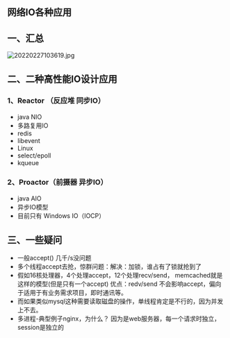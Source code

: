## 网络IO各种应用

## 一、汇总

![20220227103619.jpg](https://pic.imgdb.cn/item/621ae3da2ab3f51d91ec811e.jpg)

## 二、二种高性能IO设计应用

### 1、Reactor （反应堆 同步IO）

- java NIO　　
- 多路复用IO　　
- redis 
- libevent 
- Linux
-  select/epoll
- kqueue

### 2、Proactor（前摄器 异步IO）

- java AIO　　
- 异步IO模型　　
- 目前只有 Windows IO（IOCP）

## 三、一些疑问

- 一般accept() 几千/s没问题
- 多个线程accept去抢，惊群问题：解决：加锁，谁占有了锁就抢到了
- 假如16核处理器，4个处理accept，12个处理recv/send， memcached就是这样的模型(但是只有一个accept)
  优点：redv/send 不会影响accept，偏向于适用于有业务需求项目，即时通讯等。
- 而如果类似mysql这种需要读取磁盘的操作，单线程肯定是不行的，因为并发上不去。
- 多进程-典型例子nginx，为什么？
  因为是web服务器，每一个请求时独立，session是独立的
